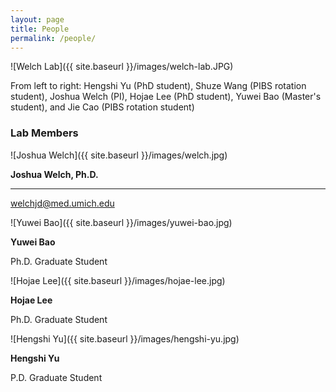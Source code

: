 ```yaml
---
layout: page
title: People
permalink: /people/
---
```


![Welch Lab]({{ site.baseurl }}/images/welch-lab.JPG)


From left to right: Hengshi Yu (PhD student), Shuze Wang (PIBS rotation student), Joshua Welch (PI), Hojae Lee (PhD student), Yuwei Bao (Master's student), and Jie Cao (PIBS rotation student)

### Lab Members

![Joshua Welch]({{ site.baseurl }}/images/welch.jpg)

**Joshua Welch, Ph.D.**
***
welchjd@med.umich.edu

![Yuwei Bao]({{ site.baseurl }}/images/yuwei-bao.jpg)

**Yuwei Bao**

Ph.D. Graduate Student

![Hojae Lee]({{ site.baseurl }}/images/hojae-lee.jpg)

**Hojae Lee**

Ph.D. Graduate Student

![Hengshi Yu]({{ site.baseurl }}/images/hengshi-yu.jpg)

**Hengshi Yu**

P.D. Graduate Student
